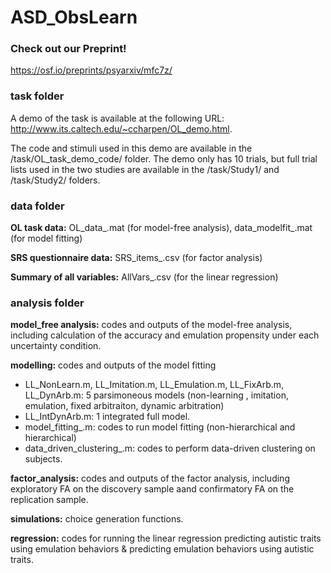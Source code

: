 # ASD_ObsLearn

### Check out our Preprint!
https://osf.io/preprints/psyarxiv/mfc7z/ 

### task folder
A demo of the task is available at the following URL: http://www.its.caltech.edu/~ccharpen/OL_demo.html.

The code and stimuli used in this demo are available in the /task/OL_task_demo_code/ folder. The demo only has 10 trials, but full trial lists used in the two studies are available in the /task/Study1/ and /task/Study2/ folders.

### data folder
**OL task data:** OL_data_.mat (for model-free analysis), data_modelfit_.mat (for model fitting)

**SRS questionnaire data:** SRS_items_.csv (for factor analysis)

**Summary of all variables:** AllVars_.csv (for the linear regression)

### analysis folder
**model_free analysis:** codes and outputs of the model-free analysis, including calculation of the accuracy and emulation propensity under each uncertainty condition.

**modelling:** codes and outputs of the model fitting

- LL_NonLearn.m, LL_Imitation.m, LL_Emulation.m, LL_FixArb.m, LL_DynArb.m:  5 parsimoneous models (non-learning , imitation, emulation, fixed arbitraiton, dynamic arbitration) 
- LL_IntDynArb.m: 1 integrated full model.
- model_fitting_.m: codes to run model fitting (non-hierarchical and hierarchical) 
- data_driven_clustering_.m: codes to perform data-driven clustering on subjects.

**factor_analysis:** codes and outputs of the factor analysis, including exploratory FA on the discovery sample aand confirmatory FA on the replication sample.

**simulations:** choice generation functions.

**regression:** codes for running the linear regression predicting autistic traits using emulation behaviors & predicting emulation behaviors using autistic traits.
